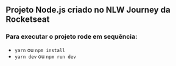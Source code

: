 ## Projeto Node.js criado no NLW Journey da Rocketseat

### Para executar o projeto rode em sequência:
- `yarn` ou `npm install`
- `yarn dev` ou `npm run dev`
